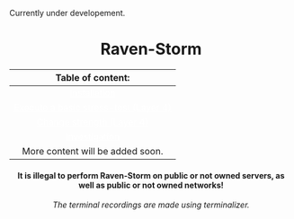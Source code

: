 Currently under developement.

# <center>Raven-Storm</center>

| Table of content: |
|:-----------------:|
| <a style="color: white;" href="https://taguar258.github.io/Raven-Storm/tutorial/installation/">Installation</a> |
| <a style="color: white;" href="https://taguar258.github.io/Raven-Storm/tutorial/basic1/">Execute a basic stress-test (Layer 4)</a> |
| <a style="color: white;" href="https://taguar258.github.io/Raven-Storm/tutorial/basic2/">Change strength (Layer 4)</a> |
| <a style="color: white;" href="https://taguar258.github.io/Raven-Storm/tutorial/basic3/">Investigation</a> |
| More content will be added soon. |

#### <center> It is illegal to perform Raven-Storm on public or not owned servers, as well as public or not owned networks! </center>



<center><i>The terminal recordings are made using terminalizer.</i></center>
